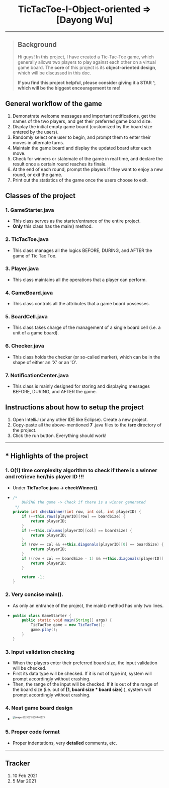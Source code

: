 <h1 align = "center">TicTacToe-I-Object-oriented => [Dayong Wu]</h1>

---

> ## Background
>
> Hi guys! In this project, I have created a Tic-Tac-Toe game, which generally allows two players to play against each other on a virtual game board. The **core** of this project is its **object-oriented design**, which will be discussed in this doc.
>
> **If you find this project helpful, please consider giving it a STAR ^, which will be the biggest encouragement to me!**

## General workflow of the game

1. Demonstrate welcome messages and important notifications, get the names of the two players, and get their preferred game board size.
2. Display the initial empty game board (customized by the board size entered by the users).
3. Randomly select one user to begin, and prompt them to enter their moves in alternate turns.
4. Maintain the game board and display the updated board after each move.
5. Check for winners or stalemate of the game in real time, and declare the result once a certain round reaches its finale.
6. At the end of each round, prompt the players if they want to enjoy a new round, or exit the game.
7. Print out the statistics of the game once the users choose to exit.

## Classes of the project

### 1. GameStarter.java

- This class serves as the starter/entrance of the entire project.
- **Only** this class has the main() method.

### 2. TicTacToe.java

- This class manages all the logics BEFORE, DURING, and AFTER the game of Tic Tac Toe.

### 3. Player.java

- This class maintains all the operations that a player can perform.

### 4. GameBoard.java

- This class controls all the attributes that a game board possesses.

### 5. BoardCell.java

- This class takes charge of the management of a single board cell (i.e. a unit of a game board).

### 6. Checker.java

- This class holds the checker (or so-called marker), which can be in the shape of either an 'X' or an 'O'.

### 7. NotificationCenter.java

- This class is mainly designed for storing and displaying messages BEFORE, DURING, and AFTER the game.

## Instructions about how to setup the project

1. Open IntelliJ (or any other IDE like Eclipse). Create a new project.
2. Copy-paste all the above-mentioned  **7** .java files to the **/src** directory of the project.
3. Click the run button. Everything should work!

---

## * Highlights of the project

### 1. O(1) time complexity algorithm to check if there is a winner and retrieve her/his player ID !!!

- Under **TicTacToe.java -> checkWinner()**.

- ```java
  /*
      DURING the game -> Check if there is a winner generated
   */
  private int checkWinner(int row, int col, int playerID) {
      if (++this.rows[playerID][row] == boardSize) {
          return playerID;
      }
      if (++this.columns[playerID][col] == boardSize) {
          return playerID;
      }
      if (row == col && ++this.diagonals[playerID][0] == boardSize) {
          return playerID;
      }
      if ((row + col == boardSize - 1) && ++this.diagonals[playerID][1] == boardSize) {
          return playerID;
      }
  
      return -1;
  }
  ```

### 2. Very concise main().

- As only an entrance of the project, the main() method has only two lines.

- ```java
  public class GameStarter {
      public static void main(String[] args) {
          TicTacToe game = new TicTacToe();
          game.play();
      }
  }
  ```

### 3. Input validation checking

- When the players enter their preferred board size, the input validation will be checked.
- First its data type will be checked. If it is not of type int, system will prompt accordingly without crashing.
- Then, the range of the input will be checked. If it is out of the range of the board size (i.e. out of  **[1, board size * board size]** ), system will prompt accordingly without crashing.

### 4. Neat game board design

- <img src="/Users/superkakayong/Library/Application Support/typora-user-images/image-20210210200440573.png" alt="image-20210210200440573" style="zoom:50%; float: left" />

### 5. Proper code format

- Proper indentations, very **detailed** comments, etc.

---

## Tracker

1. 10 Feb 2021
2. 5 Mar 2021